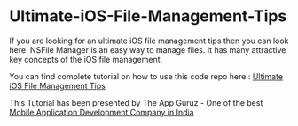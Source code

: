 Ultimate-iOS-File-Management-Tips
=================================

If you are looking for an ultimate iOS file management tips then you can look here. NSFile Manager is an easy way to manage files. It has many attractive key concepts of the iOS file management.

You can find complete tutorial on how to use this code repo here : <a href="http://www.theappguruz.com/sample-code/ultimate-ios-file-management-tips/" target="_blank">Ultimate iOS File Management Tips</a>

This Tutorial has been presented by The App Guruz - One of the best <a href="http://www.theappguruz.com/mobile-application-development/">Mobile Application Development Company in India</a>
